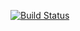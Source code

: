 [![Build Status](https://travis-ci.org/noj33/Portfolio_2.png)](https://travis-ci.org/noj33/Portfolio_2)
